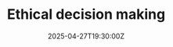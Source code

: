 ---
title: Ethical  decision making
linkTitle: Ethical  decision making
date: '2025-04-27T19:30:00Z'
weight: 1
description: 'Ethical decisions should be guided by integrity, transparency, fairness,
  and responsibility. Follow a structured framework: identify the issue, gather information,
  analyze stakeholders, evaluate options, implement decisions, and review outcomes.
  Watch for red flags indicating ethical concerns and seek guidance when uncertain.'
draft: false
ref: ethical-decision-making
---
